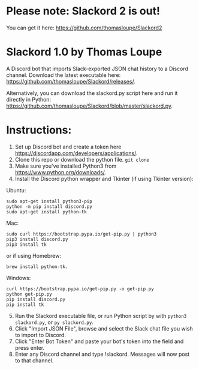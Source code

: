 # Please note: Slackord 2 is out! 
You can get it here: https://github.com/thomasloupe/Slackord2

# Slackord 1.0 by Thomas Loupe

A Discord bot that imports Slack-exported JSON chat history to a Discord channel.
Download the latest executable here: https://github.com/thomasloupe/Slackord/releases/.

Alternatively, you can download the slackord.py script here and run it directly in Python: https://github.com/thomasloupe/Slackord/blob/master/slackord.py.

# Instructions:

1. Set up Discord bot and create a token here https://discordapp.com/developers/applications/.
1. Clone this repo or download the python file. `git clone `
1. Make sure you've installed Python3 from https://www.python.org/downloads/.
1. Install the Discord python wrapper and Tkinter (if using Tkinter version):

Ubuntu:
```
sudo apt-get install python3-pip
python -m pip install discord.py
sudo apt-get install python-tk
```

Mac:
```
sudo curl https://bootstrap.pypa.io/get-pip.py | python3
pip3 install discord.py
pip3 install tk
```
or if using Homebrew:
```
brew install python-tk.
```

Windows:
```
curl https://bootstrap.pypa.io/get-pip.py -o get-pip.py
python get-pip.py
pip install discord.py
pip install tk
```

5. Run the Slackord executable file, or run Python script by with `python3 slackord.py`, or `py slackord.py`.
6. Click "Import JSON File", browse and select the Slack chat file you wish to import to Discord.
7. Click "Enter Bot Token" and paste your bot's token into the field and press enter.
8. Enter any Discord channel and type !slackord. Messages will now post to that channel.
